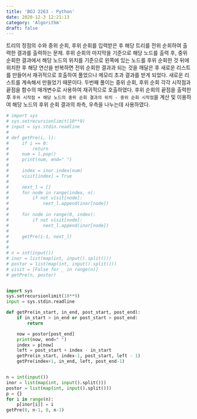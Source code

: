 ```yaml
---
title: 'BOJ 2263 - Python'
date: 2020-12-3 12:21:13
category: 'Algorithm'
draft: false
---
```

트리의 정점의 수와 중위 순회, 후위 순휘를 입력받은 후 해당 트리를 전위 순회하여 출력한 결과를 출력하는 문제. 후위 순회의 마지막을 기준으로 해당 노드를 출력 후, 중위 순회한 결과에서 해당 노드의 위치를 기준으로 왼쪽에 있는 노드를 후위 순회한 것 뒤에 위치한 후 해당 연산을 반복하면 전위 순회한 결과과 되는 것을 깨달은 후 새로운 리스트를 만들어서 재귀적으로 호출하여 풀었으나 메모리 초과 결과를 받게 되었다. 새로운 리스트를 계속해서 만들었기 때문이다. 두번째 풀이는 중위 순회, 후위 순회 각각 시작점과 끝점을 함수의 매개변수로 사용하여 재귀적으로 호출하였다. 후위 순회의 끝점을 출력한 후 `후위 시작점 + 해당 노드의 중위 순회 결과의 위치 - 중위 순회 시작점`을 계산 및 이용하여 해당 노드의 후위 순회 결과의 좌측, 우측을 나누는데 사용하였다.
```python
# import sys
# sys.setrecursionlimit(10**9)
# input = sys.stdin.readline
#
# def getPre(i, l):
#     if i == 0:
#         return
#     num = l.pop()
#     print(num, end=" ")
#
#     index = inor.index(num)
#     visit[index] = True
#
#     next_l = []
#     for node in range(index, n):
#         if not visit[node]:
#             next_l.append(inor[node])
#
#     for node in range(0, index):
#         if not visit[node]:
#             next_l.append(inor[node])
#
#     getPre(i-1, next_l)
#
#
# n = int(input())
# inor = list(map(int, input().split()))
# postor = list(map(int, input().split()))
# visit = [False for _ in range(n)]
# getPre(n, postor)


import sys
sys.setrecursionlimit(10**9)
input = sys.stdin.readline

def getPre(in_start, in_end, post_start, post_end):
    if in_start > in_end or post_start > post_end:
        return

    now = postor[post_end]
    print(now, end=" ")
    index = p[now]
    left = post_start + index - in_start
    getPre(in_start, index-1, post_start, left - 1)
    getPre(index+1, in_end, left, post_end-1)


n = int(input())
inor = list(map(int, input().split()))
postor = list(map(int, input().split()))
p = {}
for i in range(n):
    p[inor[i]] = i
getPre(0, n-1, 0, n-1)

```